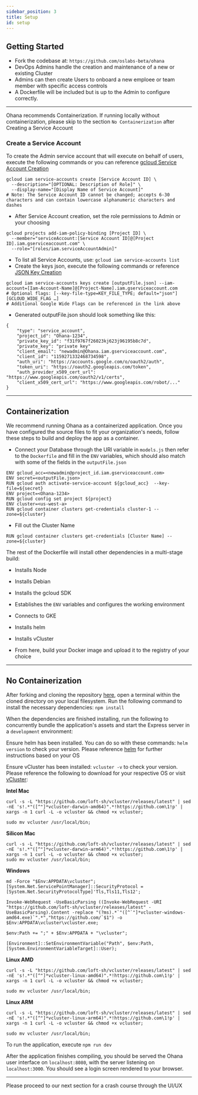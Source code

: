 ```yaml
---
sidebar_position: 3
title: Setup
id: setup
---
```


## Getting Started
- Fork the codebase at: ```https://github.com/oslabs-beta/ohana```
  <!-- - A containerized version exists here on docker hub: ```insert docker hub repository here``` -->
- DevOps Admins handle the creation and maintenance of a new or existing Cluster
- Admins can then create Users to onboard a new emploee or team member with specific access controls
- A Dockerfile will be included but is up to the Admin to configure correctly.
***
Ohana recommends Containerization. If running locally without containerization, please skip to the section ```No Containerization``` after Creating a Service Account

### Create a Service Account

To create the Admin service account that will execute on behalf of users, execute the following commands or you can reference [gcloud Service Account Creation](https://cloud.google.com/iam/docs/creating-managing-service-accounts)
```
gcloud iam service-accounts create [Service Account ID] \
  --description="[OPTIONAL: Description of Role]" \
  --display-name="[Display Name of Service Account]"
# Note: The Service Account ID cannot be changed; accepts 6-30 characters and can contain lowercase alphanumeric characters and dashes 
```
- After Service Account creation, set the role permissions to Admin or your choosing
```
gcloud projects add-iam-policy-binding [Project ID] \
  --member="serviceAccount:[Service Account ID]@[Project ID].iam.gserviceaccount.com" \
  --role="[roles/iam.serviceAccountAdmin]"
```
- To list all Service Accounts, use:
 ```gcloud iam service-accounts list```
- Create the keys json, execute the following commands or reference [JSON Key Creation](https://cloud.google.com/sdk/gcloud/reference/iam/service-accounts/keys/create)
```
gcloud iam service-accounts keys create [outputFile.json] --iam-account=[Iam-Account-Name]@[Project-Name].iam.gserviceaccount.com
# Optional flags: [--key-file-type=KEY_FILE_TYPE; default="json"] [GCLOUD_WIDE_FLAG …]
# Additional Google Wide Flags can be referenced in the link above
```
- Generated outputFile.json should look something like this:
```
{
    "type": "service_account",
    "project_id": "Ohana-1234",
    "private_key_id": "f31f9767f26023kj623j96195b8c7d",
    "private_key": "private key"
    "client_email": "newadmin@Ohana.iam.gserviceaccount.com",
    "client_id": "1159271332468734598",
    "auth_uri": "https://accounts.google.com/o/oauth2/auth",
    "token_uri": "https://oauth2.googleapis.com/token",
    "auth_provider_x509_cert_url": "https://www.googleapis.com/oauth2/v1/certs",
    "client_x509_cert_url": "https://www.googleapis.com/robot/..."
}
```
***
## Containerization
We recommend running Ohana as a containerized application. Once you have configured the source files to fit your organization's needs, follow these steps to build and deploy the app as a container.

- Connect your Database through the URI variable in ```models.js``` then refer to the ```Dockerfile``` and fill in the ```ENV``` variables, which should also match with some of the fields in the ```outputFile.json```
```
ENV gcloud_acc=<newadmin@project_id.iam.gserviceaccount.com>
ENV secret=<outputFile.json>
RUN gcloud auth activate-service-account ${gcloud_acc}  --key-file=${secret}
ENV project=<Ohana-1234>
RUN gcloud config set project ${project}
ENV cluster=<us-west-a>
RUN gcloud container clusters get-credentials cluster-1 --zone=${cluster}
```
- Fill out the Cluster Name
```
RUN gcloud container clusters get-credentials [Cluster Name] --zone=${cluster}
```
The rest of the Dockerfile will install other dependencies in a multi-stage build:
- Installs Node
- Installs Debian
- Installs the gcloud SDK
- Establishes the ```ENV``` variables and configures the working environment
- Connects to GKE
- Installs helm
- Installs vCluster

- From here, build your Docker image and upload it to the registry of your choice
***
## No Containerization

After forking and cloning the repository [here](https://github.com/oslabs-beta/ohana), open a terminal within the cloned directory on your local filesystem.
Run the following command to install the necessary dependencies: ```npm install ```

When the dependencies are finished installing, run the following to concurrently bundle the application's assets and start the Express server in a ```development``` environment:

Ensure helm has been installed. You can do so with these commands:
```helm version``` to check your version. Please reference [helm](https://helm.sh/docs/intro/install/) for further instructions based on your OS

Ensure vCluster has been installed:
```vcluster -v``` to check your version. Please reference the following to download for your respective OS or visit [vCluster](https://www.vcluster.com/):

**Intel Mac**
```
curl -s -L "https://github.com/loft-sh/vcluster/releases/latest" | sed -nE 's!.*"([^"]*vcluster-darwin-amd64)".*!https://github.com\1!p' | xargs -n 1 curl -L -o vcluster && chmod +x vcluster;

sudo mv vcluster /usr/local/bin;
```
**Silicon Mac**
```
curl -s -L "https://github.com/loft-sh/vcluster/releases/latest" | sed -nE 's!.*"([^"]*vcluster-darwin-arm64)".*!https://github.com\1!p' | xargs -n 1 curl -L -o vcluster && chmod +x vcluster;
sudo mv vcluster /usr/local/bin;
```
**Windows**
```
md -Force "$Env:APPDATA\vcluster"; [System.Net.ServicePointManager]::SecurityProtocol = [System.Net.SecurityProtocolType]'Tls,Tls11,Tls12';

Invoke-WebRequest -UseBasicParsing ((Invoke-WebRequest -URI "https://github.com/loft-sh/vcluster/releases/latest" -UseBasicParsing).Content -replace "(?ms).*`"([^`"]*vcluster-windows-amd64.exe)`".*","https://github.com/`$1") -o $Env:APPDATA\vcluster\vcluster.exe;

$env:Path += ";" + $Env:APPDATA + "\vcluster";

[Environment]::SetEnvironmentVariable("Path", $env:Path, [System.EnvironmentVariableTarget]::User);
```
**Linux AMD**
```
curl -s -L "https://github.com/loft-sh/vcluster/releases/latest" | sed -nE 's!.*"([^"]*vcluster-linux-amd64)".*!https://github.com\1!p' | xargs -n 1 curl -L -o vcluster && chmod +x vcluster;

sudo mv vcluster /usr/local/bin;
```
**Linux ARM**
```
curl -s -L "https://github.com/loft-sh/vcluster/releases/latest" | sed -nE 's!.*"([^"]*vcluster-linux-arm64)".*!https://github.com\1!p' | xargs -n 1 curl -L -o vcluster && chmod +x vcluster;

sudo mv vcluster /usr/local/bin;
```
To run the application, execute ```npm run dev```

After the application finishes compiling, you should be served the Ohana user interface on ```localhost:8080```, with the server listening on ```localhost:3000```. You should
see a login screen rendered to your browser.
***

Please proceed to our next section for a crash course through the UI/UX

